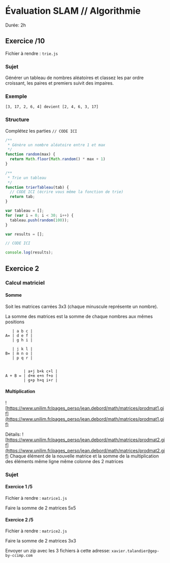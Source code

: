 # Évaluation SLAM // Algorithmie

Durée: 2h

## Exercice  /10
Fichier à rendre : ``trie.js``

### Sujet
Générer un tableau de nombres aléatoires et classez les par ordre croissant, les paires et premiers suivit des impaires.

### Exemple
```
[3, 17, 2, 6, 4] devient [2, 4, 6, 3, 17]
```


### Structure
Complétez les parties ``// CODE ICI``
```js
/**
 * Génère un nombre aléatoire entre 1 et max
 */
function random(max) {
  return Math.floor(Math.random() * max + 1)
}

/**
 * Trie un tableau
 */
function trierTableau(tab) {
  // CODE ICI (écrire vous même la fonction de trie)
  return tab;
}

var tableau = [];
for (var i = 0; i < 30; i++) {
  tableau.push(random(100));
}

var results = [];

// CODE ICI

console.log(results);
```

## Exercice 2
### Calcul matriciel
#### Somme
Soit les matrices carrées 3x3 (chaque minuscule représente un nombre).

La somme des matrices est la somme de chaque nombres aux mêmes positions

```
   | a b c |
A= | d e f |
   | g h i |

   | j k l |
B= | m n o |
   | p q r |


        | a+j b+k c+l |
A + B = | d+m e+n f+o |
        | g+p h+q i+r |
``` 

#### Multiplication

![https://www.unilim.fr/pages_perso/jean.debord/math/matrices/prodmat1.gif](https://www.unilim.fr/pages_perso/jean.debord/math/matrices/prodmat1.gif)

Détails:
![https://www.unilim.fr/pages_perso/jean.debord/math/matrices/prodmat2.gif](https://www.unilim.fr/pages_perso/jean.debord/math/matrices/prodmat2.gif)
Chaque élément de la nouvelle matrice et la somme de la multiplication des éléments même ligne même colonne des 2 matrices

### Sujet
#### Exercice 1 /5
Fichier à rendre : ``matrice1.js``

Faire la somme de 2 matrices 5x5

#### Exercice 2 /5
Fichier à rendre : ``matrice2.js``

Faire la somme de 2 matrices 3x3


Envoyer un zip avec les 3 fichiers à cette adresse: ``xavier.talandier@gep-by-ccimp.com``


